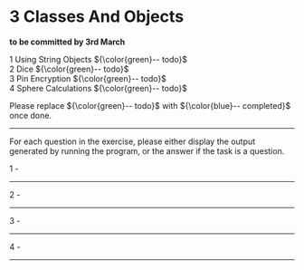# 3 Classes And Objects

**to be committed by 3rd March**

1 Using String Objects   ${\color{green}-- todo}$\
2 Dice               ${\color{green}-- todo}$\
3 Pin Encryption  ${\color{green}-- todo}$\
4 Sphere Calculations ${\color{green}-- todo}$

Please replace ${\color{green}-- todo}$ with ${\color{blue}-- completed}$ once done.

---

For each question in the exercise, please either display the output generated by running the program, or the answer if the task is a question.

1 -

---

2 -

---

3 -

---

4 -

---

